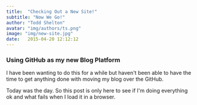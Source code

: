 ```yaml
---
title:  "Checking Out a New Site!"
subtitle: "Now We Go!"
author: "Todd Shelton"
avatar: "img/authors/ts.png"
image: "img/new-site.jpg"
date:   2015-04-20 12:12:12
---
```


### Using GitHub as my new Blog Platform

I have been wanting to do this for a while but haven't been able to have the time to get anything done with moving my blog over the GitHub. 

Today was the day. So this post is only here to see if I'm doing everything ok and what fails when I load it in a browser. 